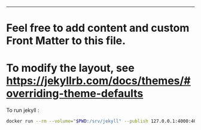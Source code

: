 ---
# Feel free to add content and custom Front Matter to this file.
# To modify the layout, see https://jekyllrb.com/docs/themes/#overriding-theme-defaults

To run jekyll :

```sh
docker run --rm --volume="$PWD:/srv/jekyll" --publish 127.0.0.1:4000:4000 jekyll/jekyll jekyll serve
```
